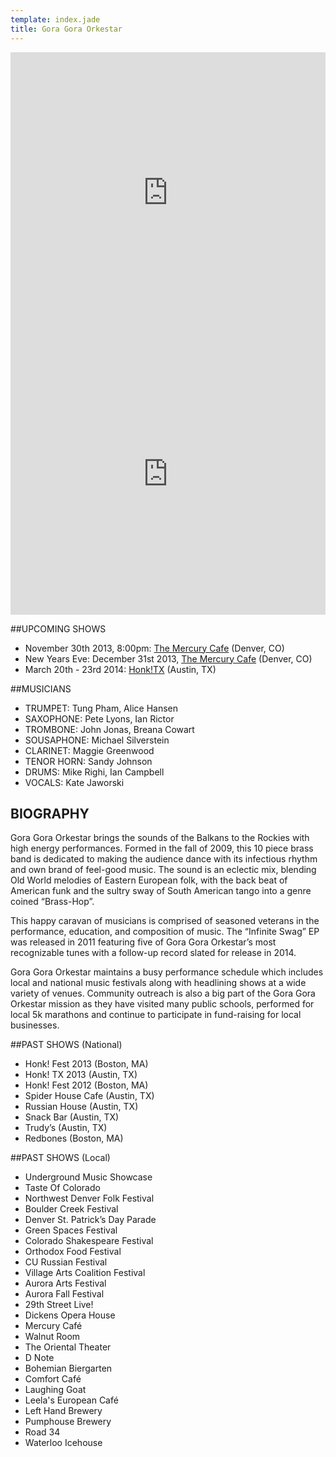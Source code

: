 ```yaml
---
template: index.jade
title: Gora Gora Orkestar
---
```

<iframe width="100%" height="450" scrolling="no" frameborder="0"
  src="https://w.soundcloud.com/player/?url=https%3A//api.soundcloud.com/playlists/13897132&amp;color=000000&amp;auto_play=false&amp;show_artwork=true">
</iframe>
<iframe width="100%" height="450" frameborder="0" src="http://www.youtube.com/embed/ELbkS-Kj4Z0?rel=0">
</iframe>

##UPCOMING SHOWS

* November 30th 2013, 8:00pm: <a href="http://mercurycafe.com">The Mercury Cafe</a> (Denver, CO)
* New Years Eve: December 31st 2013, <a href="http://mercurycafe.com">The Mercury Cafe</a> (Denver, CO)
* March 20th - 23rd 2014: <a href="http://www.honktx.org">Honk!TX</a> (Austin, TX)

##MUSICIANS
* TRUMPET: Tung Pham, Alice Hansen
* SAXOPHONE: Pete Lyons, Ian Rictor
* TROMBONE: John Jonas, Breana Cowart
* SOUSAPHONE: Michael Silverstein
* CLARINET: Maggie Greenwood
* TENOR HORN: Sandy Johnson
* DRUMS: Mike Righi, Ian Campbell
* VOCALS: Kate Jaworski

## BIOGRAPHY

Gora Gora Orkestar brings the sounds of the Balkans to the Rockies with high energy performances. Formed in the fall of 2009, this 10 piece brass band is dedicated to making the audience dance with its infectious rhythm and own brand of feel-good music. The sound is an eclectic mix, blending Old World melodies of Eastern European folk, with the back beat of American funk and the sultry sway of South American tango into a genre coined “Brass-Hop”.

This happy caravan of musicians is comprised of seasoned veterans in the performance, education, and composition of music. The “Infinite Swag” EP was released in 2011 featuring five of Gora Gora Orkestar’s most recognizable tunes with a follow-up record slated for release in 2014.

Gora Gora Orkestar maintains a busy performance schedule which includes local and national music festivals along with headlining shows at a wide variety of venues. Community outreach is also a big part of the Gora Gora Orkestar mission as they have visited many public schools, performed for local 5k marathons and continue to participate in fund-raising for local businesses.

##PAST SHOWS (National)
* Honk! Fest 2013 (Boston, MA)
* Honk! TX 2013 (Austin, TX)
* Honk! Fest 2012 (Boston, MA)
* Spider House Cafe (Austin, TX)
* Russian House (Austin, TX)
* Snack Bar (Austin, TX)
* Trudy’s (Austin, TX)
* Redbones (Boston, MA)

##PAST SHOWS (Local)
* Underground Music Showcase
* Taste Of Colorado
* Northwest Denver Folk Festival
* Boulder Creek Festival
* Denver St. Patrick’s Day Parade
* Green Spaces Festival
* Colorado Shakespeare Festival
* Orthodox Food Festival
* CU Russian Festival
* Village Arts Coalition Festival
* Aurora Arts Festival
* Aurora Fall Festival
* 29th Street Live!
* Dickens Opera House
* Mercury Café
* Walnut Room
* The Oriental Theater
* D Note
* Bohemian Biergarten
* Comfort Café
* Laughing Goat
* Leela's European Café
* Left Hand Brewery
* Pumphouse Brewery
* Road 34
* Waterloo Icehouse

